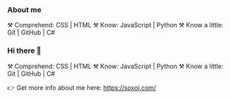 ### About me

⚒️ Comprehend: CSS | HTML
⚒️ Know: JavaScript | Python
⚒️ Know a little: Git | GitHub | C#
### Hi there 👋

⚒️ Comprehend: CSS | HTML
⚒️ Know: JavaScript | Python
⚒️ Know a little: Git | GitHub | C#

👉 Get more info about me here: https://soxoj.com/
